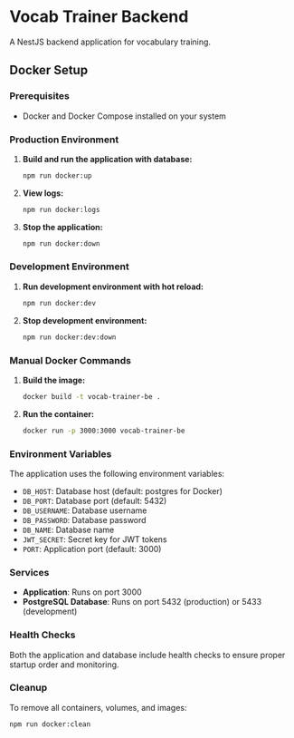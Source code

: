 # Vocab Trainer Backend

A NestJS backend application for vocabulary training.

## Docker Setup

### Prerequisites
- Docker and Docker Compose installed on your system

### Production Environment

1. **Build and run the application with database:**
   ```bash
   npm run docker:up
   ```

2. **View logs:**
   ```bash
   npm run docker:logs
   ```

3. **Stop the application:**
   ```bash
   npm run docker:down
   ```

### Development Environment

1. **Run development environment with hot reload:**
   ```bash
   npm run docker:dev
   ```

2. **Stop development environment:**
   ```bash
   npm run docker:dev:down
   ```

### Manual Docker Commands

1. **Build the image:**
   ```bash
   docker build -t vocab-trainer-be .
   ```

2. **Run the container:**
   ```bash
   docker run -p 3000:3000 vocab-trainer-be
   ```

### Environment Variables

The application uses the following environment variables:

- `DB_HOST`: Database host (default: postgres for Docker)
- `DB_PORT`: Database port (default: 5432)
- `DB_USERNAME`: Database username
- `DB_PASSWORD`: Database password
- `DB_NAME`: Database name
- `JWT_SECRET`: Secret key for JWT tokens
- `PORT`: Application port (default: 3000)

### Services

- **Application**: Runs on port 3000
- **PostgreSQL Database**: Runs on port 5432 (production) or 5433 (development)

### Health Checks

Both the application and database include health checks to ensure proper startup order and monitoring.

### Cleanup

To remove all containers, volumes, and images:
```bash
npm run docker:clean
```
